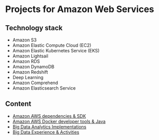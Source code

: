 # Projects for Amazon Web Services

## Technology stack
* Amazon S3
* Amazon Elastic Compute Cloud (EC2)
* Amazon Elastic Kubernetes Service (EKS)
* Amazon Lightsail
* Amazon RDS
* Amazon DynamoDB
* Amazon Redshift
* Deep Learning
* Amazon Comprehend
* Amazon Elasticsearch Service
	
## Content
- [Amazon AWS dependencies & SDK](amazon-aws-dependencies-sdk/README.md)
- [Amazon AWS Docker developer tools & Java](amazon-aws-docker-developer-tools-java/README.md)
- [Big Data Analytics Implementations](big-data-analytics-implementations/README.md)
- [Big Data Experience & Activities](big-data-experience-activities/README.md)

